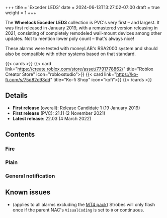 +++
title = 'Exceder LED3'
date = 2024-06-13T13:27:02-07:00
draft = true
weight = 1
+++

The **Wheelock Exceder LED3** collection is PVC's very first – and largest. It was first released in January 2019, with a remastered version releasing in 2021, consisting of completely remodeled wall-mount devices among other updates. Not to mention lower poly count – that's always nice!

These alarms were tested with moneyLAB's RSA2000 system and should also be compatible with other systems based on that standard.

{{< cards >}}
    {{< card link="https://create.roblox.com/store/asset/7791778862/" title="Roblox Creator Store" icon="robloxstudio">}}
    {{< card link="https://ko-fi.com/s/75d82c93dd" title="Ko-fi Shop" icon="kofi">}}
{{< /cards >}}

## Details

* **First release** (overall): Release Candidate 1 (19 January 2019)
* **First release** (PVC): 21.11 (2 November 2021)
* **Latest release**: 22.03 (4 March 2022)

## Contents

### Fire

### Plain

### General notification

## Known issues
* (applies to all alarms excluding the [MT4 pack](../mt4)) Strobes will only flash once if the parent NAC's `VisualCoding` is set to `0` or continuous.

